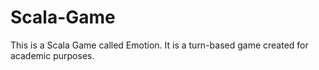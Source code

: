 # Scala-Game
This is a Scala Game called Emotion. It is a turn-based game created for academic purposes.
